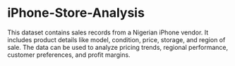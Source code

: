 # iPhone-Store-Analysis
This dataset contains sales records from a Nigerian iPhone vendor. It includes product details like model, condition, price, storage, and region of sale. The data can be used to analyze pricing trends, regional performance, customer preferences, and profit margins.
